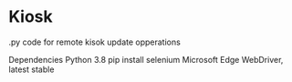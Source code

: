# Kiosk
.py code for remote kisok update opperations

Dependencies
Python 3.8
pip install selenium
Microsoft Edge WebDriver, latest stable
